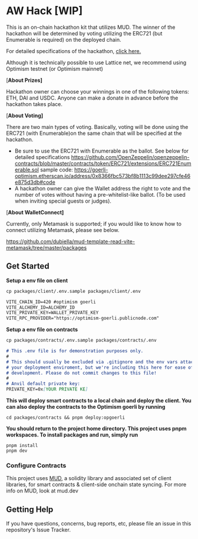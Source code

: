 # AW Hack [WIP]

This is an on-chain hackathon kit that utilizes MUD. The winner of the hackathon will be determined by voting utilizing the ERC721 (but Enumerable is required) on the deployed chain.

For detailed specifications of the hackathon, [click here.](https://komorebi88.notion.site/AW-Hack-Doc-193901bf9a33417dae3d5103d7c8bb18)

Although it is technically possible to use Lattice net, we recommend using Optimism testnet (or Optimism mainnet)

[**About Prizes]**

Hackathon owner can choose your winnings in one of the following tokens: ETH, DAI and USDC. Anyone can make a donate in advance before the hackathon takes place.

[**About Voting]**

There are two main types of voting. Basically, voting will be done using the ERC721 (with Enumerable)on the same chain that will be specified at the hackathon.

- Be sure to use the ERC721 with Enumerable as the ballot.
See below for detailed specifications
https://github.com/OpenZeppelin/openzeppelin-contracts/blob/master/contracts/token/ERC721/extensions/ERC721Enumerable.sol
sample code: https://goerli-optimism.etherscan.io/address/0x8366fbc573bf8b1113c99dee297cfe46e875d3db#code
- A hackathon owner can give the Wallet address the right to vote and the number of votes without having a pre-whitelist-like ballot.
(To be used when inviting special guests or judges).

[**About WalletConnect]**

Currently, only Metamask is supported; if you would like to know how to connect utilizing Metamask, please see below.

https://github.com/dubiella/mud-template-read-vite-metamask/tree/master/packages

## Get Started

**Setup a env file on client**

```markdown
cp packages/client/.env.sample packages/client/.env

```

```markdown
VITE_CHAIN_ID=420 #optimism goerli
VITE_ALCHEMY_ID=ALCHEMY_ID
VITE_PRIVATE_KEY=WALLET_PRIVATE_KEY
VITE_RPC_PROVIDER="https://optimism-goerli.publicnode.com"
```

**Setup a env file on contracts**

```markdown
cp packages/contracts/.env.sample packages/contracts/.env
```

```markdown
# This .env file is for demonstration purposes only.
#
# This should usually be excluded via .gitignore and the env vars attached to
# your deployment enviroment, but we're including this here for ease of local
# development. Please do not commit changes to this file!
#
# Anvil default private key:
PRIVATE_KEY=0x[YOUR PRIVATE KE]
```

**This will deploy smart contracts to a local chain and deploy the client. You can also deploy the contracts to the Optimism goerli by running**

```
cd packages/contracts && pnpm deploy:opgoerli

```

**You should return to the project home directory. This project uses pnpm workspaces. To install packages and run, simply run**

```
pnpm install
pnpm dev

```

### Configure Contracts

This project uses [MUD](https://mud.dev/), a solidity library and associated set of client libraries, for smart contracts & client-side onchain state syncing. For more info on MUD, look at mud.dev

## Getting Help

If you have questions, concerns, bug reports, etc, please file an issue in this repository's Issue Tracker.
